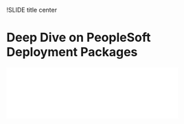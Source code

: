 !SLIDE title center

# Deep Dive on PeopleSoft Deployment Packages

![.psadminlogo psadmin.io Logo](../_images/psadmin_io_white_400.png)